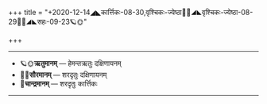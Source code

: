 +++
title = "+2020-12-14◢◣कार्त्तिकः-08-30,वृश्चिकः-ज्येष्ठा🌛🌌◢◣वृश्चिकः-ज्येष्ठा-08-29🌌🌞◢◣सहः-09-23🪐🌞"

+++
___________________
- 🪐🌞**ऋतुमानम्** — हेमन्तऋतुः दक्षिणायनम्
- 🌌🌞**सौरमानम्** — शरदृतुः दक्षिणायनम्
- 🌛**चान्द्रमानम्** — शरदृतुः कार्त्तिकः
___________________


